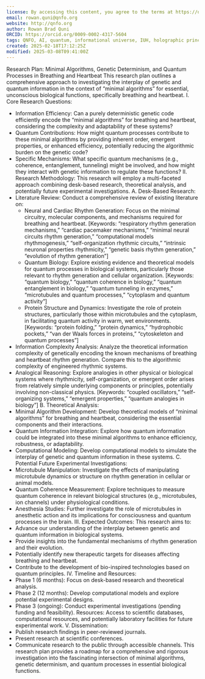 ```yaml
---
license: By accessing this content, you agree to the terms at https://qnfo.org/LICENSE
email: rowan.quni@qnfo.org
website: http://qnfo.org
author: Rowan Brad Quni
ORCID: https://orcid.org/0009-0002-4317-5604
tags: QNFO, AI, quantum, informational universe, IUH, holographic principle
created: 2025-02-18T17:12:25Z
modified: 2025-03-08T09:41:00Z
---
```


Research Plan: Minimal Algorithms, Genetic Determinism, and Quantum Processes in Breathing and Heartbeat
This research plan outlines a comprehensive approach to investigating the interplay of genetic and quantum information in the context of “minimal algorithms” for essential, unconscious biological functions, specifically breathing and heartbeat.
I. Core Research Questions:
 - Information Efficiency: Can a purely deterministic genetic code efficiently encode the “minimal algorithms” for breathing and heartbeat, considering the complexity and adaptability of these systems?
 - Quantum Contributions: How might quantum processes contribute to these minimal algorithms by providing inherent order, emergent properties, or enhanced efficiency, potentially reducing the algorithmic burden on the genetic code?
 - Specific Mechanisms: What specific quantum mechanisms (e.g., coherence, entanglement, tunneling) might be involved, and how might they interact with genetic information to regulate these functions?
II. Research Methodology:
This research will employ a multi-faceted approach combining desk-based research, theoretical analysis, and potentially future experimental investigations.
A. Desk-Based Research:
 - Literature Review: Conduct a comprehensive review of existing literature on:
   - Neural and Cardiac Rhythm Generation: Focus on the minimal circuitry, molecular components, and mechanisms required for breathing and heartbeat. [Keywords: “respiratory rhythm generation mechanisms,” “cardiac pacemaker mechanisms,” “minimal neural circuits rhythm generation,” “computational models rhythmogenesis,” “self-organization rhythmic circuits,” “intrinsic neuronal properties rhythmicity,” “genetic basis rhythm generation,” “evolution of rhythm generation”]
   - Quantum Biology: Explore existing evidence and theoretical models for quantum processes in biological systems, particularly those relevant to rhythm generation and cellular organization. [Keywords: “quantum biology,” “quantum coherence in biology,” “quantum entanglement in biology,” “quantum tunneling in enzymes,” “microtubules and quantum processes,” “cytoplasm and quantum activity”]
   - Protein Structure and Dynamics: Investigate the role of protein structures, particularly those within microtubules and the cytoplasm, in facilitating quantum activity in warm, wet environments. [Keywords: “protein folding,” “protein dynamics,” “hydrophobic pockets,” “van der Waals forces in proteins,” “cytoskeleton and quantum processes”]
 - Information Complexity Analysis: Analyze the theoretical information complexity of genetically encoding the known mechanisms of breathing and heartbeat rhythm generation. Compare this to the algorithmic complexity of engineered rhythmic systems.
 - Analogical Reasoning: Explore analogies in other physical or biological systems where rhythmicity, self-organization, or emergent order arises from relatively simple underlying components or principles, potentially involving non-classical physics. [Keywords: “coupled oscillators,” “self-organizing systems,” “emergent properties,” “quantum analogies in biology”]
B. Theoretical Analysis:
 - Minimal Algorithm Development: Develop theoretical models of “minimal algorithms” for breathing and heartbeat, considering the essential components and their interactions.
 - Quantum Information Integration: Explore how quantum information could be integrated into these minimal algorithms to enhance efficiency, robustness, or adaptability.
 - Computational Modeling: Develop computational models to simulate the interplay of genetic and quantum information in these systems.
C. Potential Future Experimental Investigations:
 - Microtubule Manipulation: Investigate the effects of manipulating microtubule dynamics or structure on rhythm generation in cellular or animal models.
 - Quantum Coherence Measurement: Explore techniques to measure quantum coherence in relevant biological structures (e.g., microtubules, ion channels) under physiological conditions.
 - Anesthesia Studies: Further investigate the role of microtubules in anesthetic action and its implications for consciousness and quantum processes in the brain.
III. Expected Outcomes:
This research aims to:
 - Advance our understanding of the interplay between genetic and quantum information in biological systems.
 - Provide insights into the fundamental mechanisms of rhythm generation and their evolution.
 - Potentially identify new therapeutic targets for diseases affecting breathing and heartbeat.
 - Contribute to the development of bio-inspired technologies based on quantum principles.
IV. Timeline and Resources:
 - Phase 1 (6 months): Focus on desk-based research and theoretical analysis.
 - Phase 2 (12 months): Develop computational models and explore potential experimental designs.
 - Phase 3 (ongoing): Conduct experimental investigations (pending funding and feasibility).
Resources: Access to scientific databases, computational resources, and potentially laboratory facilities for future experimental work.
V. Dissemination:
 - Publish research findings in peer-reviewed journals.
 - Present research at scientific conferences.
 - Communicate research to the public through accessible channels.
This research plan provides a roadmap for a comprehensive and rigorous investigation into the fascinating intersection of minimal algorithms, genetic determinism, and quantum processes in essential biological functions.

